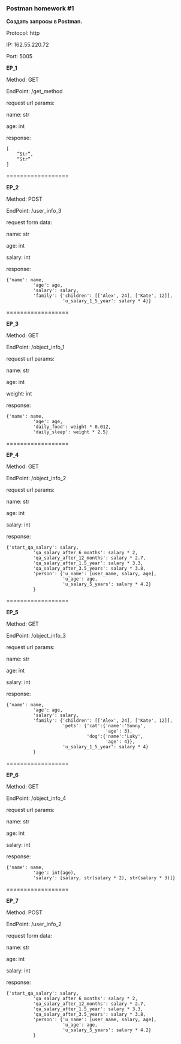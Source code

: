 ### Postman homework #1

**Создать запросы в Postman.**

Protocol: http

IP: 162.55.220.72

Port: 5005

**EP_1**

Method: GET

EndPoint: /get_method

request url params: 

 name: str
 
 age: int

response: 
```
[
    “Str”,
    “Str”
]
```
==================

**EP_2**

Method: POST

EndPoint: /user_info_3

request form data: 

 name: str
 
 age: int
 
 salary: int

response: 
```
{'name': name,
          'age': age,
          'salary': salary,
          'family': {'children': [['Alex', 24], ['Kate', 12]],
                     'u_salary_1_5_year': salary * 4}}
```

==================

**EP_3**

Method: GET

EndPoint: /object_info_1

request url params: 

 name: str
 
 age: int
 
 weight: int

response: 
```
{'name': name,
          'age': age,
          'daily_food': weight * 0.012,
          'daily_sleep': weight * 2.5}
```

==================

**EP_4**

Method: GET

EndPoint: /object_info_2

request url params: 

 name: str
 
 age: int
 
 salary: int

response: 
```
{'start_qa_salary': salary,
          'qa_salary_after_6_months': salary * 2,
          'qa_salary_after_12_months': salary * 2.7,
          'qa_salary_after_1.5_year': salary * 3.3,
          'qa_salary_after_3.5_years': salary * 3.8,
          'person': {'u_name': [user_name, salary, age],
                     'u_age': age,
                     'u_salary_5_years': salary * 4.2}
          }
```

==================

**EP_5**

Method: GET

EndPoint: /object_info_3

request url params: 

 name: str
 
 age: int
 
 salary: int

response: 
```
{'name': name,
          'age': age,
          'salary': salary,
          'family': {'children': [['Alex', 24], ['Kate', 12]],
                     'pets': {'cat':{'name':'Sunny',
                                     'age': 3},
                              'dog':{'name':'Luky',
                                     'age': 4}},
                     'u_salary_1_5_year': salary * 4}
          }
```

==================

**EP_6**

Method: GET

EndPoint: /object_info_4

request url params: 

 name: str
 
 age: int
 
 salary: int

response: 
```
{'name': name,
          'age': int(age),
          'salary': [salary, str(salary * 2), str(salary * 3)]}
```

==================

**EP_7**

Method: POST

EndPoint: /user_info_2

request form data: 

 name: str
 
 age: int
 
 salary: int

response: 
```
{'start_qa_salary': salary,
          'qa_salary_after_6_months': salary * 2,
          'qa_salary_after_12_months': salary * 2.7,
          'qa_salary_after_1.5_year': salary * 3.3,
          'qa_salary_after_3.5_years': salary * 3.8,
          'person': {'u_name': [user_name, salary, age],
                     'u_age': age,
                     'u_salary_5_years': salary * 4.2}
          }
```
